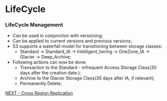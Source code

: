 # LifeCycle  



### LifeCycle Management  

* Can be used in conjunction with versioning;  
* Can be applied to current versions and previous versions;   
* S3 supports a waterfall model for transitioning between storage classes:  
  * Standard -> Standard_IA -> Intelligent_tiering -> OneZone_IA -> Glacier -> Deep_Archive;
* Following actions can now be done:
  * Transaction to the Standard - infrequent Access Storage Class(30 days after the creation date.);  
  * Archive to the Glacier Storage Class(30 days after IA, if relevant);  
  * Permanently Delete;  

[NEXT - Cross Region Replication](s3_replication.md)  
